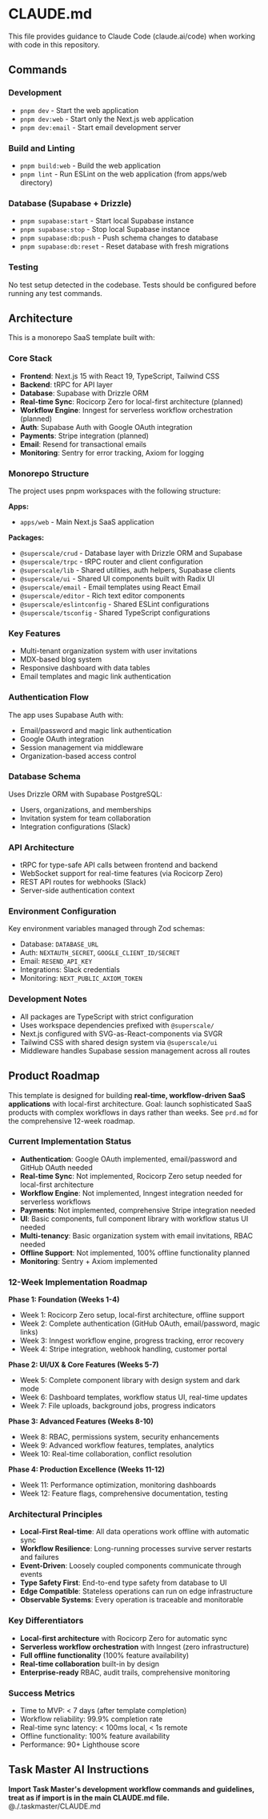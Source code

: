 # CLAUDE.md

This file provides guidance to Claude Code (claude.ai/code) when working with code in this repository.

## Commands

### Development

- `pnpm dev` - Start the web application
- `pnpm dev:web` - Start only the Next.js web application
- `pnpm dev:email` - Start email development server

### Build and Linting

- `pnpm build:web` - Build the web application
- `pnpm lint` - Run ESLint on the web application (from apps/web directory)

### Database (Supabase + Drizzle)

- `pnpm supabase:start` - Start local Supabase instance
- `pnpm supabase:stop` - Stop local Supabase instance
- `pnpm supabase:db:push` - Push schema changes to database
- `pnpm supabase:db:reset` - Reset database with fresh migrations

### Testing

No test setup detected in the codebase. Tests should be configured before running any test commands.

## Architecture

This is a monorepo SaaS template built with:

### Core Stack

- **Frontend**: Next.js 15 with React 19, TypeScript, Tailwind CSS
- **Backend**: tRPC for API layer
- **Database**: Supabase with Drizzle ORM
- **Real-time Sync**: Rocicorp Zero for local-first architecture (planned)
- **Workflow Engine**: Inngest for serverless workflow orchestration (planned)
- **Auth**: Supabase Auth with Google OAuth integration
- **Payments**: Stripe integration (planned)
- **Email**: Resend for transactional emails
- **Monitoring**: Sentry for error tracking, Axiom for logging

### Monorepo Structure

The project uses pnpm workspaces with the following structure:

**Apps:**

- `apps/web` - Main Next.js SaaS application

**Packages:**

- `@superscale/crud` - Database layer with Drizzle ORM and Supabase
- `@superscale/trpc` - tRPC router and client configuration
- `@superscale/lib` - Shared utilities, auth helpers, Supabase clients
- `@superscale/ui` - Shared UI components built with Radix UI
- `@superscale/email` - Email templates using React Email
- `@superscale/editor` - Rich text editor components
- `@superscale/eslintconfig` - Shared ESLint configurations
- `@superscale/tsconfig` - Shared TypeScript configurations

### Key Features

- Multi-tenant organization system with user invitations
- MDX-based blog system
- Responsive dashboard with data tables
- Email templates and magic link authentication

### Authentication Flow

The app uses Supabase Auth with:

- Email/password and magic link authentication
- Google OAuth integration
- Session management via middleware
- Organization-based access control

### Database Schema

Uses Drizzle ORM with Supabase PostgreSQL:

- Users, organizations, and memberships
- Invitation system for team collaboration
- Integration configurations (Slack)

### API Architecture

- tRPC for type-safe API calls between frontend and backend
- WebSocket support for real-time features (via Rocicorp Zero)
- REST API routes for webhooks (Slack)
- Server-side authentication context

### Environment Configuration

Key environment variables managed through Zod schemas:

- Database: `DATABASE_URL`
- Auth: `NEXTAUTH_SECRET`, `GOOGLE_CLIENT_ID/SECRET`
- Email: `RESEND_API_KEY`
- Integrations: Slack credentials
- Monitoring: `NEXT_PUBLIC_AXIOM_TOKEN`

### Development Notes

- All packages are TypeScript with strict configuration
- Uses workspace dependencies prefixed with `@superscale/`
- Next.js configured with SVG-as-React-components via SVGR
- Tailwind CSS with shared design system via `@superscale/ui`
- Middleware handles Supabase session management across all routes

## Product Roadmap

This template is designed for building **real-time, workflow-driven SaaS applications** with local-first architecture. Goal: launch sophisticated SaaS products with complex workflows in days rather than weeks. See `prd.md` for the comprehensive 12-week roadmap.

### Current Implementation Status

- **Authentication**: Google OAuth implemented, email/password and GitHub OAuth needed
- **Real-time Sync**: Not implemented, Rocicorp Zero setup needed for local-first architecture
- **Workflow Engine**: Not implemented, Inngest integration needed for serverless workflows
- **Payments**: Not implemented, comprehensive Stripe integration needed
- **UI**: Basic components, full component library with workflow status UI needed
- **Multi-tenancy**: Basic organization system with email invitations, RBAC needed
- **Offline Support**: Not implemented, 100% offline functionality planned
- **Monitoring**: Sentry + Axiom implemented

### 12-Week Implementation Roadmap

**Phase 1: Foundation (Weeks 1-4)**

- Week 1: Rocicorp Zero setup, local-first architecture, offline support
- Week 2: Complete authentication (GitHub OAuth, email/password, magic links)
- Week 3: Inngest workflow engine, progress tracking, error recovery
- Week 4: Stripe integration, webhook handling, customer portal

**Phase 2: UI/UX & Core Features (Weeks 5-7)**

- Week 5: Complete component library with design system and dark mode
- Week 6: Dashboard templates, workflow status UI, real-time updates
- Week 7: File uploads, background jobs, progress indicators

**Phase 3: Advanced Features (Weeks 8-10)**

- Week 8: RBAC, permissions system, security enhancements
- Week 9: Advanced workflow features, templates, analytics
- Week 10: Real-time collaboration, conflict resolution

**Phase 4: Production Excellence (Weeks 11-12)**

- Week 11: Performance optimization, monitoring dashboards
- Week 12: Feature flags, comprehensive documentation, testing

### Architectural Principles

- **Local-First Real-time**: All data operations work offline with automatic sync
- **Workflow Resilience**: Long-running processes survive server restarts and failures
- **Event-Driven**: Loosely coupled components communicate through events
- **Type Safety First**: End-to-end type safety from database to UI
- **Edge Compatible**: Stateless operations can run on edge infrastructure
- **Observable Systems**: Every operation is traceable and monitorable

### Key Differentiators

- **Local-first architecture** with Rocicorp Zero for automatic sync
- **Serverless workflow orchestration** with Inngest (zero infrastructure)
- **Full offline functionality** (100% feature availability)
- **Real-time collaboration** built-in by design
- **Enterprise-ready** RBAC, audit trails, comprehensive monitoring

### Success Metrics

- Time to MVP: < 7 days (after template completion)
- Workflow reliability: 99.9% completion rate
- Real-time sync latency: < 100ms local, < 1s remote
- Offline functionality: 100% feature availability
- Performance: 90+ Lighthouse score

## Task Master AI Instructions
**Import Task Master's development workflow commands and guidelines, treat as if import is in the main CLAUDE.md file.**
@./.taskmaster/CLAUDE.md
